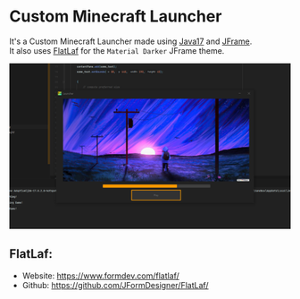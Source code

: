 # Custom Minecraft Launcher
It's a Custom Minecraft Launcher made using [Java17](https://www.oracle.com/java/technologies/downloads/#java17) and [JFrame](https://docs.oracle.com/en/java/javase/17/docs/api/java.desktop/javax/swing/JFrame.html).
<br>
It also uses [FlatLaf](https://github.com/TerrificTable/Custom-Minecraft-Launcher#flatlaf) for the `Material Darker` JFrame theme.
<br>

![Launcher ScreenShot](images/launcher.png)
<br>

## FlatLaf:<br>
- Website: https://www.formdev.com/flatlaf/
- Github: https://github.com/JFormDesigner/FlatLaf/
